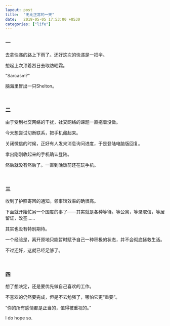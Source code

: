 ```yaml
---
layout: post
title:  "无比正常的一天"
date:   2019-05-05 17:53:00 +0530
categories: ["life"]
---
```



### 一

去拿快递的路上下雨了。还好这次的快递是一把伞。

想起上次顶着烈日去取防晒霜。

"Sarcasm?"

脑海里冒出一只Shelton。

<br/>

### 二

由于受到社交网络的干扰，社交网络的课题一直拖着没做。

今天想尝试切断联系，把手机藏起来。

关闭微信的时候，正好有人发来消息询问进度，于是登陆电脑版回复。

拿出刚刚收起来的手机确认登陆。

然后就没有然后了。一直到晚饭前还在玩手机。

<br/>

### 三

收到了护照寄回的通知。领事馆效率的确很高。

下面就开始忙另一个国度的事了——其实就是各种等待。等公寓，等录取信，等居留证，改签……

其实也没有特别期待。

一个经验是，离开原地只能暂时赋予自己一种积极的状态，并不会彻底拯救生活。

不过还好，这就已经足够了。

<br/>

### 四

想了想决定，还是要优先做自己喜欢的工作。

不喜欢的仍然要完成，但是不去勉强了，哪怕它更“重要”。

“你的所有感情都是正当的，值得被重视的。”

I do hope so.

